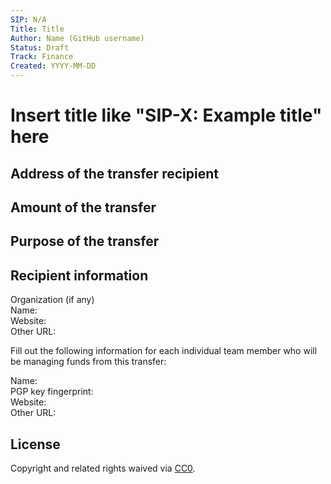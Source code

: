 ```yaml
---
SIP: N/A
Title: Title
Author: Name (GitHub username)
Status: Draft
Track: Finance
Created: YYYY-MM-DD
---
```


# Insert title like "SIP-X: Example title" here  

## Address of the transfer recipient  

## Amount of the transfer  

## Purpose of the transfer  

## Recipient information  

Organization (if any)  
Name:  
Website:  
Other URL:  

Fill out the following information for each individual team member who will be managing funds from this transfer:

Name:  
PGP key fingerprint:  
Website:  
Other URL:  

## License
Copyright and related rights waived via [CC0](https://creativecommons.org/publicdomain/zero/1.0/).
